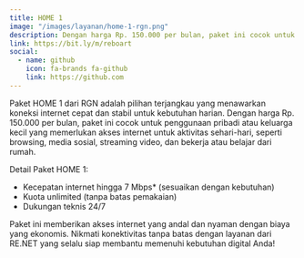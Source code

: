 ```yaml
---
title: HOME 1
image: "/images/layanan/home-1-rgn.png"
description: Dengan harga Rp. 150.000 per bulan, paket ini cocok untuk penggunaan pribadi atau keluarga kecil yang memerlukan akses internet
link: https://bit.ly/m/reboart
social:
  - name: github
    icon: fa-brands fa-github
    link: https://github.com
---
```


Paket HOME 1 dari RGN adalah pilihan terjangkau yang menawarkan koneksi internet cepat dan stabil untuk kebutuhan harian. Dengan harga Rp. 150.000 per bulan, paket ini cocok untuk penggunaan pribadi atau keluarga kecil yang memerlukan akses internet untuk aktivitas sehari-hari, seperti browsing, media sosial, streaming video, dan bekerja atau belajar dari rumah.

Detail Paket HOME 1:

- Kecepatan internet hingga 7 Mbps* (sesuaikan dengan kebutuhan)
- Kuota unlimited (tanpa batas pemakaian)
- Dukungan teknis 24/7

Paket ini memberikan akses internet yang andal dan nyaman dengan biaya yang ekonomis. Nikmati konektivitas tanpa batas dengan layanan dari RE.NET yang selalu siap membantu memenuhi kebutuhan digital Anda!
